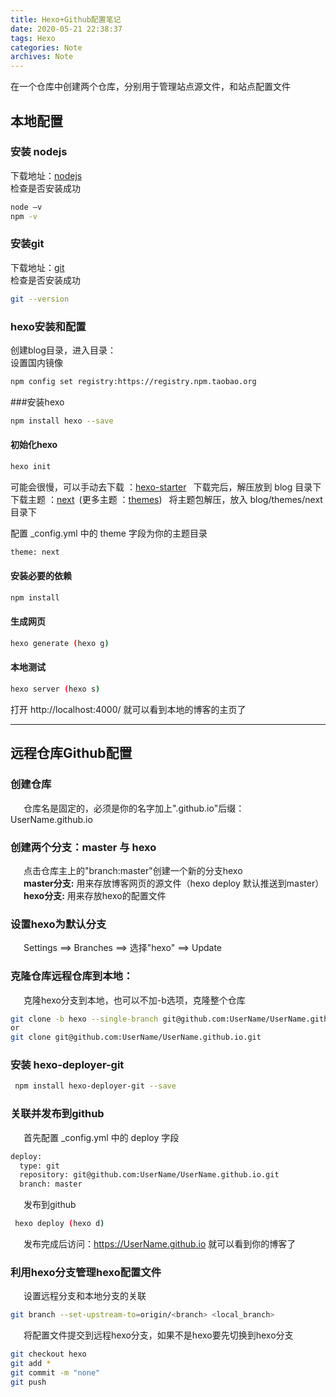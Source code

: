 ```yaml
---
title: Hexo+Github配置笔记
date: 2020-05-21 22:38:37
tags: Hexo
categories: Note
archives: Note
---
```


在一个仓库中创建两个仓库，分别用于管理站点源文件，和站点配置文件
<!-- more -->
## 本地配置

### 安装 nodejs
下载地址：[nodejs](https://nodejs.org/) <br>
检查是否安装成功
```bash
node –v  
npm -v
```
### 安装git
下载地址：[git](https://git-scm.com/downloads) <br>
检查是否安装成功
```bash
git --version
```
### hexo安装和配置
创建blog目录，进入目录：<br>
设置国内镜像
```bash
npm config set registry:https://registry.npm.taobao.org
```
###安装hexo
```bash
npm install hexo --save
```
#### 初始化hexo
```bash
hexo init
```
可能会很慢，可以手动去下载 ：[hexo-starter](https://github.com/hexojs/hexo-starter) &ensp;下载完后，解压放到 blog 目录下<br>
下载主题 ：[next](https://github.com/theme-next/hexo-theme-next.git)&ensp;(更多主题 ：[themes](https://hexo.io/themes/))  &ensp;将主题包解压，放入 blog/themes/next 目录下 <br>

配置 _config.yml 中的 theme 字段为你的主题目录 <br>
```bash
theme: next
```
#### 安装必要的依赖
``` bash
npm install
```
#### 生成网页
``` bash
hexo generate (hexo g)
```
#### 本地测试
``` bash
hexo server (hexo s)
```
打开 http://localhost:4000/ 就可以看到本地的博客的主页了

---
 ## 远程仓库Github配置  
 
 ### 创建仓库
 &emsp;&ensp;仓库名是固定的，必须是你的名字加上".github.io"后缀：UserName.github.io
 ### 创建两个分支：master 与 hexo
 &emsp;&ensp;点击仓库主上的"branch:master"创建一个新的分支hexo <br>
 &emsp;&ensp;**master分支:** 用来存放博客网页的源文件（hexo deploy 默认推送到master）<br>
 &emsp;&ensp;**hexo分支:** 用来存放hexo的配置文件
 ### 设置hexo为默认分支
 &emsp;&ensp;Settings ==> Branches ==> 选择"hexo" ==> Update
 ### 克隆仓库远程仓库到本地：
  &emsp;&ensp;克隆hexo分支到本地，也可以不加-b选项，克隆整个仓库
 ```bash
 git clone -b hexo --single-branch git@github.com:UserName/UserName.github.io.git
 or
 git clone git@github.com:UserName/UserName.github.io.git
 ```
 ### 安装 hexo-deployer-git
 ```bash
  npm install hexo-deployer-git --save
 ```
 ### 关联并发布到github
  &emsp;&ensp;首先配置 _config.yml 中的 deploy 字段
  ```bash
  deploy:
    type: git
    repository: git@github.com:UserName/UserName.github.io.git
    branch: master
  ```
 &emsp;&ensp;发布到github
 ```bash
  hexo deploy (hexo d)
 ```
 &emsp;&ensp;发布完成后访问：https://UserName.github.io 就可以看到你的博客了
 ### 利用hexo分支管理hexo配置文件
  &emsp;&ensp;设置远程分支和本地分支的关联
 ```bash
 git branch --set-upstream-to=origin/<branch> <local_branch>
 ```

 &emsp;&ensp;将配置文件提交到远程hexo分支，如果不是hexo要先切换到hexo分支
 ```bash
 git checkout hexo
 git add *
 git commit -m "none"
 git push
 ```
